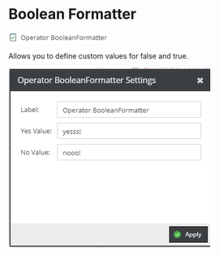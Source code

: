 # Boolean Formatter

![Symbol](../../../img/gridconfig/operator_booleanformatter_symbol.png)

Allows you to define custom values for false and true.

![Setting](../../../img/gridconfig/operator_booleanformatter_setting.png)






